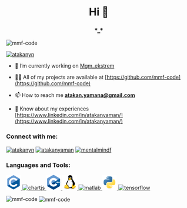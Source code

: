 <h1 align="center">Hi 👋</h1>
<h3 align="center">*_*</h3>

<p align="left">
  <img src="https://komarev.com/ghpvc/?username=mmf-code&label=Profile%20views&color=0e75b6&style=flat" alt="mmf-code" />
</p>


<p align="left">
  <a href="https://twitter.com/atakanyn" target="blank">
    <img src="https://img.shields.io/twitter/follow/atakanyn?logo=twitter&style=for-the-badge" alt="atakanyn" />
  </a>
</p>

- 🔭 I’m currently working on [Mgm_ekstrem](https://github.com/mmf-code/Mgm_ekstrem)

- 👨‍💻 All of my projects are available at [https://github.com/mmf-code](https://github.com/mmf-code)

- 📫 How to reach me **atakan.yamana@gmail.com**

- 📄 Know about my experiences [https://www.linkedin.com/in/atakanyaman/](https://www.linkedin.com/in/atakanyaman/)

<h3 align="left">Connect with me:</h3>
<p align="left">
<a href="https://twitter.com/atakanyn" target="blank"><img align="center" src="https://raw.githubusercontent.com/rahuldkjain/github-profile-readme-generator/master/src/images/icons/Social/twitter.svg" alt="atakanyn" height="30" width="40" /></a>
<a href="https://linkedin.com/in/atakanyaman" target="blank"><img align="center" src="https://raw.githubusercontent.com/rahuldkjain/github-profile-readme-generator/master/src/images/icons/Social/linked-in-alt.svg" alt="atakanyaman" height="30" width="40" /></a>
<a href="https://kaggle.com/mentalmindf" target="blank"><img align="center" src="https://raw.githubusercontent.com/rahuldkjain/github-profile-readme-generator/master/src/images/icons/Social/kaggle.svg" alt="mentalmindf" height="30" width="40" /></a>
</p>

<h3 align="left">Languages and Tools:</h3>
<p align="left"> <a href="https://www.cprogramming.com/" target="_blank" rel="noreferrer"> <img src="https://raw.githubusercontent.com/devicons/devicon/master/icons/c/c-original.svg" alt="c" width="40" height="40"/> </a> <a href="https://www.chartjs.org" target="_blank" rel="noreferrer"> <img src="https://www.chartjs.org/media/logo-title.svg" alt="chartjs" width="40" height="40"/> </a> <a href="https://www.w3schools.com/cpp/" target="_blank" rel="noreferrer"> <img src="https://raw.githubusercontent.com/devicons/devicon/master/icons/cplusplus/cplusplus-original.svg" alt="cplusplus" width="40" height="40"/> </a> <a href="https://www.linux.org/" target="_blank" rel="noreferrer"> <img src="https://raw.githubusercontent.com/devicons/devicon/master/icons/linux/linux-original.svg" alt="linux" width="40" height="40"/> </a> <a href="https://www.mathworks.com/" target="_blank" rel="noreferrer"> <img src="https://upload.wikimedia.org/wikipedia/commons/2/21/Matlab_Logo.png" alt="matlab" width="40" height="40"/> </a> <a href="https://www.python.org" target="_blank" rel="noreferrer"> <img src="https://raw.githubusercontent.com/devicons/devicon/master/icons/python/python-original.svg" alt="python" width="40" height="40"/> </a> <a href="https://www.tensorflow.org" target="_blank" rel="noreferrer"> <img src="https://www.vectorlogo.zone/logos/tensorflow/tensorflow-icon.svg" alt="tensorflow" width="40" height="40"/> </a> </p>

<p><img align="left" src="https://github-readme-stats.vercel.app/api/top-langs?username=mmf-code&show_icons=true&locale=en&layout=compact" alt="mmf-code" /></p>

<p>&nbsp;<img align="center" src="https://github-readme-stats.vercel.app/api?username=mmf-code&show_icons=true&locale=en" alt="mmf-code" /></p>
